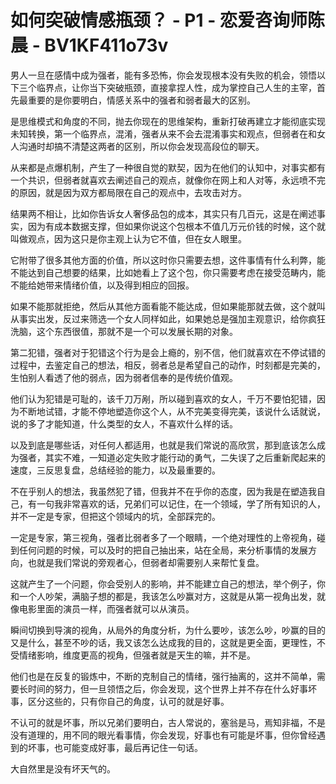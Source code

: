 # 如何突破情感瓶颈？ - P1 - 恋爱咨询师陈晨 - BV1KF411o73v

男人一旦在感情中成为强者，能有多恐怖，你会发现根本没有失败的机会，领悟以下三个临界点，让你当下突破瓶颈，直接拿捏人性，成为掌控自己人生的主宰，首先最重要的是你要明白，情感关系中的强者和弱者最大的区别。

是思维模式和角度的不同，抛去你现在的思维架构，重新打破再建立才能彻底实现未知转换，第一个临界点，混淆，强者从来不会去混淆事实和观点，但弱者在和女人沟通时却搞不清楚这两者的区别，所以你会发现高段位的聊天。

从来都是点爆机制，产生了一种很自觉的默契，因为在他们的认知中，对事实都有一个共识，但弱者就喜欢去阐述自己的观点，就像你在网上和人对等，永远喷不完的原因，就是因为双方都局限在自己的观点中，去攻击对方。

结果两不相让，比如你告诉女人奢侈品包的成本，其实只有几百元，这是在阐述事实，因为有成本数据支撑，但如果你说这个包根本不值几万元价钱的时候，这个就叫做观点，因为这只是你主观上认为它不值，但在女人眼里。

它附带了很多其他方面的价值，所以这时你只需要去想，这件事情有什么利弊，能不能达到自己想要的结果，比如她看上了这个包，你只需要考虑在接受范畴内，能不能给她带来情绪价值，以及得到相应的回报。

如果不能那就拒绝，然后从其他方面看能不能达成，但如果能那就去做，这个就叫从事实出发，反过来筛选一个女人同样如此，如果她总是强加主观意识，给你疯狂洗脑，这个东西很值，那就不是一个可以发展长期的对象。

第二犯错，强者对于犯错这个行为是会上瘾的，别不信，他们就喜欢在不停试错的过程中，去鉴定自己的想法，相反，弱者总是希望自己的动作，时刻都是完美的，生怕别人看透了他的弱点，因为弱者信奉的是传统价值观。

他们认为犯错是可耻的，该千刀万剐，所以碰到喜欢的女人，千万不要怕犯错，因为不断地试错，才能不停地塑造你这个人，从不完美变得完美，该说什么话就说，说的多了才能知道，什么类型的女人，不喜欢什么样的话。

以及到底是哪些话，对任何人都适用，也就是我们常说的高欣赏，那到底该怎么成为强者，其实不难，一知道必定失败才能行动的勇气，二失误了之后重新爬起来的速度，三反思复盘，总结经验的能力，以及最重要的。

不在乎别人的想法，我虽然犯了错，但我并不在乎你的态度，因为我是在塑造我自己，有一句我非常喜欢的话，兄弟们可以记住，在一个领域，学了所有知识的人，并不一定是专家，但把这个领域内的坑，全部踩完的。

一定是专家，第三视角，强者比弱者多了一个眼睛，一个绝对理性的上帝视角，碰到任何问题的时候，可以及时的把自己抽出来，站在全局，来分析事情的发展方向，也就是我们常说的旁观者心，但弱者却需要别人来帮忙复盘。

这就产生了一个问题，你会受别人的影响，并不能建立自己的想法，举个例子，你和一个人吵架，满脑子想的都是，我该怎么吵赢对方，这就是从第一视角出发，就像电影里面的演员一样，而强者就可以从演员。

瞬间切换到导演的视角，从局外的角度分析，为什么要吵，该怎么吵，吵赢的目的又是什么，甚至不吵的话，我又该怎么达成我的目的，这就是更全面，更理性，不受情绪影响，维度更高的视角，但强者就是天生的嘛，并不是。

他们也是在反复的锻炼中，不断的克制自己的情绪，强行抽离的，这并不简单，需要长时间的努力，但一旦领悟之后，你会发现，这个世界上并不存在什么好事坏事，区分这些的，只有你自己的角度，认可的就是好事。

不认可的就是坏事，所以兄弟们要明白，古人常说的，塞翁是马，焉知非福，不是没有道理的，用不同的眼光看事情，你会发现，好事也有可能是坏事，但你曾经遇到的坏事，也可能变成好事，最后再记住一句话。

大自然里是没有坏天气的。